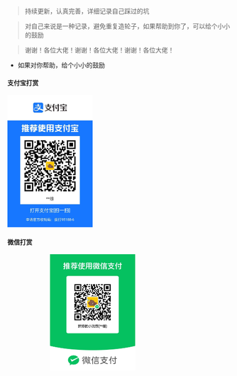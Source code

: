 > 持续更新，认真完善，详细记录自己踩过的坑

> 对自己来说是一种记录，避免重复造轮子，如果帮助到你了，可以给个小小的鼓励

>  谢谢！各位大佬！谢谢！各位大佬！谢谢！各位大佬！

+ 如果对你帮助，给个小小的鼓励

<!-- tabs:start -->

#### **支付宝打赏**

<img style="width:20vw;" src="./src/img/zfbpay.jpg">

#### **微信打赏**

<img style="width:20vw;margin-left:10vw;" src="./src/img/wxpay.jpg"/>

<!-- tabs:end -->


